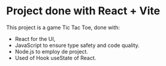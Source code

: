 # Project done with React + Vite


This project is a game Tic Tac Toe, done with:
- React for the UI,
- JavaScript to ensure type safety and code quality.
- Node.js to employ de project.
- Used of Hook useState of React.
